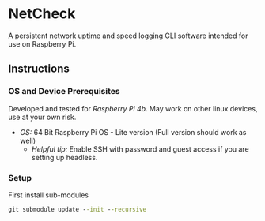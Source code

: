 # NetCheck
A persistent network uptime and speed logging CLI software intended for use on Raspberry Pi.

## Instructions

### OS and Device Prerequisites 

Developed and tested for *Raspberry Pi 4b*. May work on other linux devices, use at your own risk.

- *OS:* 64 Bit Raspberry Pi OS - Lite version (Full version should work as well)
    - _Helpful tip:_ Enable SSH with password and guest access if you are setting up headless.

### Setup

First install sub-modules

```cmd
git submodule update --init --recursive
```